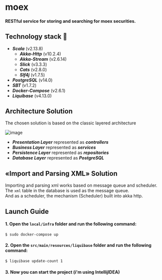 # moex
#### RESTful service for storing and searching for moex securities.

## Technology stack :wrench:
* ***Scala*** (v2.13.8)
  - ***Akka-Http*** (v10.2.4)
  - ***Akka-Stream*** (v2.6.14)
  - ***Slick*** (v3.3.3)
  - ***Cats*** (v2.8.0)
  - ***Slf4j*** (v1.7.5)
* ***PostgreSQL*** (v14.0)
* ***SBT*** (v1.7.2)
* ***Docker-Compose*** (v2.6.1)
* ***Liquibase*** (v4.13.0)

## Architecture Solution
The chosen solution is based on the classic layered architecture  

![image](https://user-images.githubusercontent.com/56264511/194931012-43eae9f6-6a46-4cd8-ad66-b533f801228d.png)
- ***Presentation Layer*** represented as ***controllers***
- ***Business Layer*** represented as ***services***
- ***Persistence Layer*** represented as ***repositories***
- ***Database Layer*** represented as ***PostgreSQL***

## «Import and Parsing XML» Solution
Importing and parsing xml works based on message queue and scheduler.  
The `xml` table in the database is used as the message queue.  
And as a scheduler, the mechanism (Scheduler) built into akka http.

## Launch Guide
#### 1. Open the `local/infra` folder and run the following command:
```
$ sudo docker-compose up
```
#### 2. Open the `src/main/resources/liquibase` folder and run the following command:
```
$ liquibase update-count 1
```
#### 3. Now you can start the project (i'm using IntellijIDEA)
